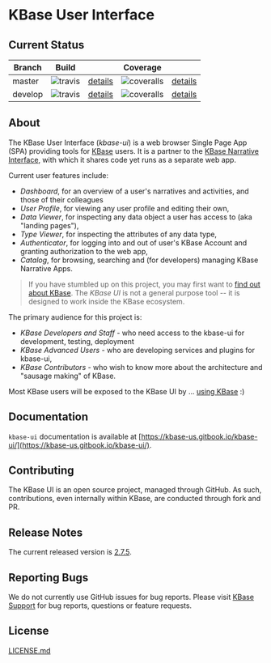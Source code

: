 # KBase User Interface

## Current Status

| Branch  | Build                                                              |                                                                | Coverage                                                                         |                                                                 |
| ------- | ------------------------------------------------------------------ | -------------------------------------------------------------- | -------------------------------------------------------------------------------- | --------------------------------------------------------------- |
| master  | ![travis](https://travis-ci.org/kbase/kbase-ui.svg?branch=master)  | [details](https://travis-ci.org/kbase/kbase-ui?branch=master)  | ![coveralls](https://coveralls.io/repos/kbase/kbase-ui/badge.svg?branch=master)  | [details](https://coveralls.io/r/kbase/kbase-ui?branch=master)  |
| develop | ![travis](https://travis-ci.org/kbase/kbase-ui.svg?branch=develop) | [details](https://travis-ci.org/kbase/kbase-ui?branch=develop) | ![coveralls](https://coveralls.io/repos/kbase/kbase-ui/badge.svg?branch=develop) | [details](https://coveralls.io/r/kbase/kbase-ui?branch=develop) |

## About

The KBase User Interface (_kbase-ui_) is a web browser Single Page App (SPA) providing tools for [KBase](http://www.base.us) users. It is a partner to the [KBase Narrative Interface](https://github.com/kbase/narrative), with which it shares code yet runs as a separate web app.

Current user features include:

- _Dashboard_, for an overview of a user's narratives and activities, and those of their colleagues
- _User Profile_, for viewing any user profile and editing their own,
- _Data Viewer_, for inspecting any data object a user has access to (aka "landing pages"),
- _Type Viewer_, for inspecting the attributes of any data type,
- _Authenticator_, for logging into and out of user's KBase Account and granting authorization to the web app,
- _Catalog_, for browsing, searching and (for developers) managing KBase Narrative Apps.

> If you have stumbled up on this project, you may first want to [find out about KBase](http://www.kbase.us).
> The _KBase UI_ is not a general purpose tool -- it is designed to work inside the KBase ecosystem.

The primary audience for this project is:

- _KBase Developers and Staff_ - who need access to the kbase-ui for development, testing, deployment
- _KBase Advanced Users_ - who are developing services and plugins for kbase-ui,
- _KBase Contributors_ - who wish to know more about the architecture and "sausage making" of KBase.

Most KBase users will be exposed to the KBase UI by ... [using KBase](https://narrative.kbase.us) :)

## Documentation

`kbase-ui` documentation is available at [https://kbase-us.gitbook.io/kbase-ui/](https://kbase-us.gitbook.io/kbase-ui/).

<!-- General "ui at kbase" documentation is available at [https://kbaseincubator.github.io/kbase-ui-docs](https://kbaseincubator.github.io/kbase-ui-docs). -->

## Contributing

The KBase UI is an open source project, managed through GitHub. As such, contributions, even internally within KBase, are conducted through fork and PR.

## Release Notes

The current released version is [2.7.5](release-notes/RELEASE_NOTES_2.7.5.md).

## Reporting Bugs

We do not currently use GitHub issues for bug reports. Please visit [KBase Support](http://www.kbase.us/support) for bug reports, questions or feature requests.

## License

[LICENSE.md](LICENSE.md)
